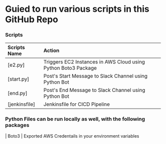 # Guied to run various scripts in this GitHub Repo

### Scripts
| Scripts Name       | Action  | 
|:------------- |:-------------|
| [e2.py]     | Triggers EC2 Instances in AWS Cloud using Python Boto3 Package |
| [start.py]     | Post's Start Message to Slack Channel using Python Bot |
| [end.py]    | Post's End Message to Slack Channel using Python Bot|
| [jenkinsfile]     | Jenkinsfile for CICD Pipeline|

### Python Files can be run locally as well, with the following packages

| Boto3 
| Exported AWS Credentails in your environment variables
